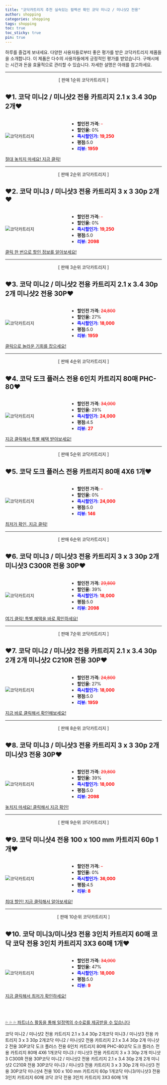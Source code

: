 ```yaml
---
title: "코닥카트리지 추천 실속있는 컬렉션 확인 코닥 미니2 / 미니샷2 전용"
author: shopping
categories: shopping
tags: shopping
toc: true
toc_sticky: true
pin: true
---
```

하루를 즐겁게 보내세요. 다양한 사용자들로부터 좋은 평가를 받은 코닥카트리지 제품들을 소개합니다. 이 제품은 다수의 사용자들에게 긍정적인 평가를 받았습니다. 구매시에는 시간과 돈을 효율적으로 관리할 수 있습니다. 자세한 설명은 아래를 참고하세요.

---
<p class="toplist" style="margin: 0 auto; display: block; width: fit-content;">[ 판매 1순위 코닥카트리지 ]</p>

<h2><strong>❤️1. 코닥 미니2 / 미니샷2 전용 카트리지 2.1 x 3.4 30p 2개❤️</strong></h2>

<div style="display: flex; align-items: center;">
    <div style="flex: 0.4;">
        <img src="https://thumbnail6.coupangcdn.com/thumbnails/remote/230x230ex/image/retail/images/193442391564200-6549d8c0-1fe8-4516-9ef9-1561192173f2.png" alt="코닥카트리지" style="max-width: 100%;">
    </div>
    <div style="flex: 0.6; margin-left: 10px;">
        <ul>
            <li><strong>할인전 가격:</strong> <del style="color: red;">-</del></li>
            <li><strong>할인율:</strong> 0%</li>
            <li><span style='color:blue'><strong>즉시할인가:</strong></span> <span style='color:red'><strong>19,250</strong></span></li>
            <li><strong>평점:</strong>5.0</li>
            <li><span style='color:blue'><strong>리뷰:</strong></span> <span style='color:red'><strong>1959</strong></span></li>
        </ul>
    </div>
</div>
<div class="center">
    <a href="https://William4Davisa.github.io?lptag=AF9450613&subid=githubio&pageKey=6177040815&traceid=V0-153&itemId=12098253608&vendorItemId=79370073365" class="myButton">
        절대 놓치지 마세요! 지금 클릭!
    </a>
</div>


---
<p class="toplist" style="margin: 0 auto; display: block; width: fit-content;">[ 판매 2순위 코닥카트리지 ]</p>

<h2><strong>❤️2. 코닥 미니3 / 미니샷3 전용 카트리지 3 x 3 30p 2개❤️</strong></h2>

<div style="display: flex; align-items: center;">
    <div style="flex: 0.4;">
        <img src="https://thumbnail10.coupangcdn.com/thumbnails/remote/230x230ex/image/retail/images/193442281159955-f98efb75-8e1e-419b-a303-cd2bf095c3e0.png" alt="코닥카트리지" style="max-width: 100%;">
    </div>
    <div style="flex: 0.6; margin-left: 10px;">
        <ul>
            <li><strong>할인전 가격:</strong> <del style="color: red;">-</del></li>
            <li><strong>할인율:</strong> 0%</li>
            <li><span style='color:blue'><strong>즉시할인가:</strong></span> <span style='color:red'><strong>19,250</strong></span></li>
            <li><strong>평점:</strong>5.0</li>
            <li><span style='color:blue'><strong>리뷰:</strong></span> <span style='color:red'><strong>2098</strong></span></li>
        </ul>
    </div>
</div>
<div class="center">
    <a href="https://William4Davisa.github.io?lptag=AF9450613&subid=githubio&pageKey=6177040810&traceid=V0-153&itemId=12098253591&vendorItemId=79370073294" class="myButton">
        클릭 한 번으로 할인 정보를 알아보세요!
    </a>
</div>


---
<p class="toplist" style="margin: 0 auto; display: block; width: fit-content;">[ 판매 3순위 코닥카트리지 ]</p>

<h2><strong>❤️3. 코닥 미니2 / 미니샷2 전용 카트리지 2.1 x 3.4 30p 2개 미니샷2 전용 30P❤️</strong></h2>

<div style="display: flex; align-items: center;">
    <div style="flex: 0.4;">
        <img src="https://thumbnail9.coupangcdn.com/thumbnails/remote/230x230ex/image/vendor_inventory/06af/4575ed087fe96d107e80275f51fc96858c134ae7d151e865f27187932074.jpg" alt="코닥카트리지" style="max-width: 100%;">
    </div>
    <div style="flex: 0.6; margin-left: 10px;">
        <ul>
            <li><strong>할인전 가격:</strong> <del style="color: red;">24,800</del></li>
            <li><strong>할인율:</strong> 27%</li>
            <li><span style='color:blue'><strong>즉시할인가:</strong></span> <span style='color:red'><strong>18,000</strong></span></li>
            <li><strong>평점:</strong>5.0</li>
            <li><span style='color:blue'><strong>리뷰:</strong></span> <span style='color:red'><strong>1959</strong></span></li>
        </ul>
    </div>
</div>
<div class="center">
    <a href="https://William4Davisa.github.io?lptag=AF9450613&subid=githubio&pageKey=6177040815&traceid=V0-153&itemId=20933163840&vendorItemId=87999868820" class="myButton">
        클릭으로 놀라운 기회를 잡으세요!
    </a>
</div>


---
<p class="toplist" style="margin: 0 auto; display: block; width: fit-content;">[ 판매 4순위 코닥카트리지 ]</p>

<h2><strong>❤️4. 코닥 도크 플러스 전용 6인치 카트리지 80매 PHC-80❤️</strong></h2>

<div style="display: flex; align-items: center;">
    <div style="flex: 0.4;">
        <img src="https://thumbnail7.coupangcdn.com/thumbnails/remote/230x230ex/image/vendor_inventory/4dc4/c52cc79e8702e649a4d08f96d74cbc3d7fe838361ef4265bbaf49e2678fd.jpg" alt="코닥카트리지" style="max-width: 100%;">
    </div>
    <div style="flex: 0.6; margin-left: 10px;">
        <ul>
            <li><strong>할인전 가격:</strong> <del style="color: red;">34,000</del></li>
            <li><strong>할인율:</strong> 29%</li>
            <li><span style='color:blue'><strong>즉시할인가:</strong></span> <span style='color:red'><strong>24,000</strong></span></li>
            <li><strong>평점:</strong>4.5</li>
            <li><span style='color:blue'><strong>리뷰:</strong></span> <span style='color:red'><strong>27</strong></span></li>
        </ul>
    </div>
</div>
<div class="center">
    <a href="https://William4Davisa.github.io?lptag=AF9450613&subid=githubio&pageKey=7558246477&traceid=V0-153&itemId=19906867257&vendorItemId=87260252975" class="myButton">
        지금 클릭해서 특별 혜택 받아보세요!
    </a>
</div>


---
<p class="toplist" style="margin: 0 auto; display: block; width: fit-content;">[ 판매 5순위 코닥카트리지 ]</p>

<h2><strong>❤️5. 코닥 도크 플러스 전용 카트리지 80매 4X6 1개❤️</strong></h2>

<div style="display: flex; align-items: center;">
    <div style="flex: 0.4;">
        <img src="https://thumbnail7.coupangcdn.com/thumbnails/remote/230x230ex/image/vendor_inventory/4dc4/c52cc79e8702e649a4d08f96d74cbc3d7fe838361ef4265bbaf49e2678fd.jpg" alt="코닥카트리지" style="max-width: 100%;">
    </div>
    <div style="flex: 0.6; margin-left: 10px;">
        <ul>
            <li><strong>할인전 가격:</strong> <del style="color: red;">-</del></li>
            <li><strong>할인율:</strong> 0%</li>
            <li><span style='color:blue'><strong>즉시할인가:</strong></span> <span style='color:red'><strong>24,000</strong></span></li>
            <li><strong>평점:</strong>5.0</li>
            <li><span style='color:blue'><strong>리뷰:</strong></span> <span style='color:red'><strong>146</strong></span></li>
        </ul>
    </div>
</div>
<div class="center">
    <a href="https://William4Davisa.github.io?lptag=AF9450613&subid=githubio&pageKey=6239647533&traceid=V0-153&itemId=12587167094&vendorItemId=83132737558" class="myButton">
        최저가 확인, 지금 클릭!
    </a>
</div>


---
<p class="toplist" style="margin: 0 auto; display: block; width: fit-content;">[ 판매 6순위 코닥카트리지 ]</p>

<h2><strong>❤️6. 코닥 미니3 / 미니샷3 전용 카트리지 3 x 3 30p 2개 미니샷3 C300R 전용 30P❤️</strong></h2>

<div style="display: flex; align-items: center;">
    <div style="flex: 0.4;">
        <img src="https://thumbnail8.coupangcdn.com/thumbnails/remote/230x230ex/image/vendor_inventory/0b49/3e485fa11c93c1b703dfe8754b324378258b7c8316603440a5952a08587e.jpg" alt="코닥카트리지" style="max-width: 100%;">
    </div>
    <div style="flex: 0.6; margin-left: 10px;">
        <ul>
            <li><strong>할인전 가격:</strong> <del style="color: red;">29,800</del></li>
            <li><strong>할인율:</strong> 39%</li>
            <li><span style='color:blue'><strong>즉시할인가:</strong></span> <span style='color:red'><strong>18,000</strong></span></li>
            <li><strong>평점:</strong>5.0</li>
            <li><span style='color:blue'><strong>리뷰:</strong></span> <span style='color:red'><strong>2098</strong></span></li>
        </ul>
    </div>
</div>
<div class="center">
    <a href="https://William4Davisa.github.io?lptag=AF9450613&subid=githubio&pageKey=6177040810&traceid=V0-153&itemId=21075426763&vendorItemId=88137615206" class="myButton">
        여기 클릭! 특별 혜택을 바로 확인하세요!
    </a>
</div>


---
<p class="toplist" style="margin: 0 auto; display: block; width: fit-content;">[ 판매 7순위 코닥카트리지 ]</p>

<h2><strong>❤️7. 코닥 미니2 / 미니샷2 전용 카트리지 2.1 x 3.4 30p 2개 2개 미니샷2 C210R 전용 30P❤️</strong></h2>

<div style="display: flex; align-items: center;">
    <div style="flex: 0.4;">
        <img src="https://thumbnail9.coupangcdn.com/thumbnails/remote/230x230ex/image/vendor_inventory/5119/d08fe1f31474185e1bbe020e68c2620a8788919b0e104d53f5cb58ffe7e7.jpg" alt="코닥카트리지" style="max-width: 100%;">
    </div>
    <div style="flex: 0.6; margin-left: 10px;">
        <ul>
            <li><strong>할인전 가격:</strong> <del style="color: red;">24,800</del></li>
            <li><strong>할인율:</strong> 27%</li>
            <li><span style='color:blue'><strong>즉시할인가:</strong></span> <span style='color:red'><strong>18,000</strong></span></li>
            <li><strong>평점:</strong>5.0</li>
            <li><span style='color:blue'><strong>리뷰:</strong></span> <span style='color:red'><strong>1959</strong></span></li>
        </ul>
    </div>
</div>
<div class="center">
    <a href="https://William4Davisa.github.io?lptag=AF9450613&subid=githubio&pageKey=6177040815&traceid=V0-153&itemId=21075556467&vendorItemId=88137744774" class="myButton">
        지금 바로 클릭해서 확인해보세요!
    </a>
</div>


---
<p class="toplist" style="margin: 0 auto; display: block; width: fit-content;">[ 판매 8순위 코닥카트리지 ]</p>

<h2><strong>❤️8. 코닥 미니3 / 미니샷3 전용 카트리지 3 x 3 30p 2개 미니샷3 전용 30P❤️</strong></h2>

<div style="display: flex; align-items: center;">
    <div style="flex: 0.4;">
        <img src="https://thumbnail7.coupangcdn.com/thumbnails/remote/230x230ex/image/vendor_inventory/edc5/d37dd67925e13a053e79974f4a022624c94bc7f41c19a983e909cc16a562.jpg" alt="코닥카트리지" style="max-width: 100%;">
    </div>
    <div style="flex: 0.6; margin-left: 10px;">
        <ul>
            <li><strong>할인전 가격:</strong> <del style="color: red;">29,800</del></li>
            <li><strong>할인율:</strong> 39%</li>
            <li><span style='color:blue'><strong>즉시할인가:</strong></span> <span style='color:red'><strong>18,000</strong></span></li>
            <li><strong>평점:</strong>5.0</li>
            <li><span style='color:blue'><strong>리뷰:</strong></span> <span style='color:red'><strong>2098</strong></span></li>
        </ul>
    </div>
</div>
<div class="center">
    <a href="https://William4Davisa.github.io?lptag=AF9450613&subid=githubio&pageKey=6177040810&traceid=V0-153&itemId=20932604209&vendorItemId=87999309802" class="myButton">
        놓치지 마세요! 클릭해서 지금 확인!
    </a>
</div>


---
<p class="toplist" style="margin: 0 auto; display: block; width: fit-content;">[ 판매 9순위 코닥카트리지 ]</p>

<h2><strong>❤️9. 코닥 미니샷4 전용 100 x 100 mm 카트리지 60p 1개❤️</strong></h2>

<div style="display: flex; align-items: center;">
    <div style="flex: 0.4;">
        <img src="https://thumbnail8.coupangcdn.com/thumbnails/remote/230x230ex/image/vendor_inventory/aa01/4fecb9465d0aa3c18bda383489f028732de55b04621671287b705ab154cb.png" alt="코닥카트리지" style="max-width: 100%;">
    </div>
    <div style="flex: 0.6; margin-left: 10px;">
        <ul>
            <li><strong>할인전 가격:</strong> <del style="color: red;">-</del></li>
            <li><strong>할인율:</strong> 0%</li>
            <li><span style='color:blue'><strong>즉시할인가:</strong></span> <span style='color:red'><strong>36,000</strong></span></li>
            <li><strong>평점:</strong>4.5</li>
            <li><span style='color:blue'><strong>리뷰:</strong></span> <span style='color:red'><strong>8</strong></span></li>
        </ul>
    </div>
</div>
<div class="center">
    <a href="https://William4Davisa.github.io?lptag=AF9450613&subid=githubio&pageKey=7872159005&traceid=V0-153&itemId=21507893111&vendorItemId=89338608571" class="myButton">
        최대 할인! 지금 클릭해서 알아보세요!
    </a>
</div>


---
<p class="toplist" style="margin: 0 auto; display: block; width: fit-content;">[ 판매 10순위 코닥카트리지 ]</p>

<h2><strong>❤️10. 코닥 미니3/미니샷3 전용 3인치 카트리지 60매 코닥 코닥 전용 3인치 카트리지 3X3 60매 1개❤️</strong></h2>

<div style="display: flex; align-items: center;">
    <div style="flex: 0.4;">
        <img src="https://thumbnail9.coupangcdn.com/thumbnails/remote/230x230ex/image/vendor_inventory/380d/5ee762d8a330293609220614f661676087a44bd7950defb45cb1fb039745.jpg" alt="코닥카트리지" style="max-width: 100%;">
    </div>
    <div style="flex: 0.6; margin-left: 10px;">
        <ul>
            <li><strong>할인전 가격:</strong> <del style="color: red;">34,000</del></li>
            <li><strong>할인율:</strong> 47%</li>
            <li><span style='color:blue'><strong>즉시할인가:</strong></span> <span style='color:red'><strong>18,000</strong></span></li>
            <li><strong>평점:</strong>5.0</li>
            <li><span style='color:blue'><strong>리뷰:</strong></span> <span style='color:red'><strong>9</strong></span></li>
        </ul>
    </div>
</div>
<div class="center">
    <a href="https://William4Davisa.github.io?lptag=AF9450613&subid=githubio&pageKey=7193449783&traceid=V0-153&itemId=20196046960&vendorItemId=87224815386" class="myButton">
        지금 클릭해서 최저가 확인하세요!
    </a>
</div>

<br><br><br>[💦 💦 💦 파트너스 활동을 통해 일정액의 수수료를 제공받을 수 있습니다](https://link.coupang.com/a/bcpT2c)<br><br>코닥 미니2 / 미니샷2 전용 카트리지 2.1 x 3.4 30p 2개코닥 미니3 / 미니샷3 전용 카트리지 3 x 3 30p 2개코닥 미니2 / 미니샷2 전용 카트리지 2.1 x 3.4 30p 2개 미니샷2 전용 30P코닥 도크 플러스 전용 6인치 카트리지 80매 PHC-80코닥 도크 플러스 전용 카트리지 80매 4X6 1개코닥 미니3 / 미니샷3 전용 카트리지 3 x 3 30p 2개 미니샷3 C300R 전용 30P코닥 미니2 / 미니샷2 전용 카트리지 2.1 x 3.4 30p 2개 2개 미니샷2 C210R 전용 30P코닥 미니3 / 미니샷3 전용 카트리지 3 x 3 30p 2개 미니샷3 전용 30P코닥 미니샷4 전용 100 x 100 mm 카트리지 60p 1개코닥 미니3/미니샷3 전용 3인치 카트리지 60매 코닥 코닥 전용 3인치 카트리지 3X3 60매 1개